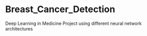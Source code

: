 # Breast_Cancer_Detection
Deep Learning in Medicine Project using different neural network architectures
